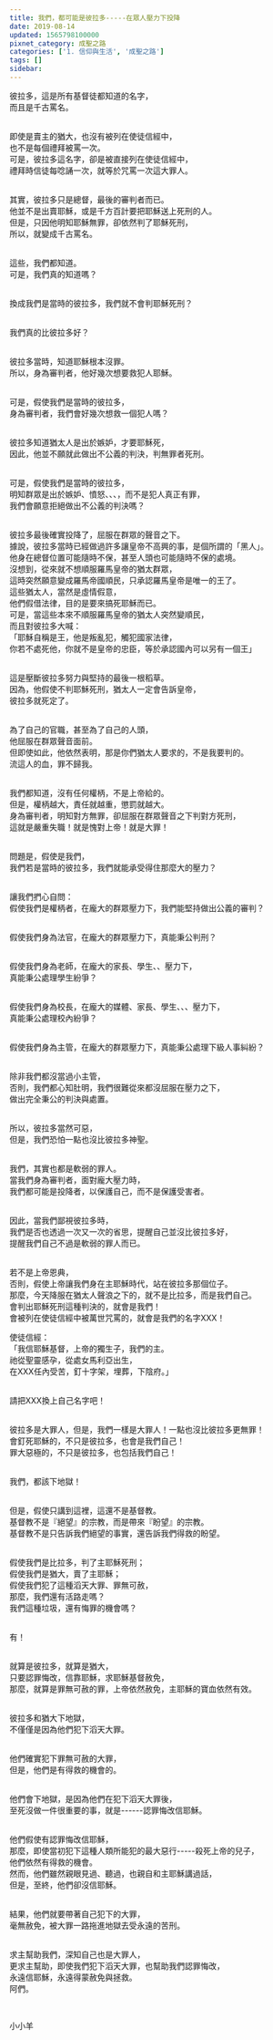 ```yaml
---
title: 我們，都可能是彼拉多-----在眾人壓力下投降
date: 2019-08-14
updated: 1565798100000
pixnet_category: 成聖之路
categories: ['1. 信仰與生活', '成聖之路']
tags: []
sidebar: 
---
```


<p>彼拉多，這是所有基督徒都知道的名字，<br/>
而且是千古罵名。</p>
<p><br/>
即使是賣主的猶大，也沒有被列在使徒信經中，<br/>
也不是每個禮拜被罵一次。<br/>
可是，彼拉多這名字，卻是被直接列在使徒信經中，<br/>
禮拜時信徒每唸誦一次，就等於咒罵一次這大罪人。</p>
<p><br/>
其實，彼拉多只是總督，最後的審判者而已。<br/>
他並不是出賣耶穌，或是千方百計要把耶穌送上死刑的人。<br/>
但是，只因他明知耶穌無罪，卻依然判了耶穌死刑，<br/>
所以，就變成千古罵名。</p>
<p><br/>
這些，我們都知道。<br/>
可是，我們真的知道嗎？</p>
<p><br/>
換成我們是當時的彼拉多，我們就不會判耶穌死刑？</p>
<p><br/>
我們真的比彼拉多好？</p>
<p><br/>
彼拉多當時，知道耶穌根本沒罪。<br/>
所以，身為審判者，他好幾次想要救犯人耶穌。</p>
<p><br/>
可是，假使我們是當時的彼拉多，<br/>
身為審判者，我們會好幾次想救一個犯人嗎？</p>
<p><br/>
彼拉多知道猶太人是出於嫉妒，才要耶穌死，<br/>
因此，他並不願就此做出不公義的判決，判無罪者死刑。</p>
<p><br/>
可是，假使我們是當時的彼拉多，<br/>
明知群眾是出於嫉妒、憤怒、、、，而不是犯人真正有罪，<br/>
我們會願意拒絕做出不公義的判決嗎？</p>
<p><br/>
彼拉多最後確實投降了，屈服在群眾的聲音之下。<br/>
據說，彼拉多當時已經做過許多讓皇帝不高興的事，是個所謂的「黑人」。<br/>
他身在總督位置可能隨時不保，甚至人頭也可能隨時不保的處境。<br/>
沒想到，從來就不想順服羅馬皇帝的猶太群眾，<br/>
這時突然願意變成羅馬帝國順民，只承認羅馬皇帝是唯一的王了。<br/>
這些猶太人，當然是虛情假意，<br/>
他們假借法律，目的是要來搞死耶穌而已。<br/>
可是，當這些本來不順服羅馬皇帝的猶太人突然變順民，<br/>
而且對彼拉多大喊：<br/>
「耶穌自稱是王，他是叛亂犯，觸犯國家法律，<br/>
你若不處死他，你就不是皇帝的忠臣，等於承認國內可以另有一個王」</p>
<p><br/>
這是壓斷彼拉多努力與堅持的最後一根稻草。<br/>
因為，他假使不判耶穌死刑，猶太人一定會告訴皇帝，<br/>
彼拉多就死定了。</p>
<p><br/>
為了自己的官職，甚至為了自己的人頭，<br/>
他屈服在群眾聲音面前。<br/>
但即使如此，他依然表明，那是你們猶太人要求的，不是我要判的。<br/>
流這人的血，罪不歸我。</p>
<p><br/>
我們都知道，沒有任何權柄，不是上帝給的。<br/>
但是，權柄越大，責任就越重，懲罰就越大。<br/>
身為審判者，明知對方無罪，卻屈服在群眾聲音之下判對方死刑，<br/>
這就是嚴重失職！就是愧對上帝！就是大罪！</p>
<p><br/>
問題是，假使是我們，<br/>
我們若是當時的彼拉多，我們就能承受得住那麼大的壓力？</p>
<p><br/>
讓我們捫心自問：<br/>
假使我們是權柄者，在龐大的群眾壓力下，我們能堅持做出公義的審判？</p>
<p><br/>
假使我們身為法官，在龐大的群眾壓力下，真能秉公判刑？</p>
<p><br/>
假使我們身為老師，在龐大的家長、學生、、壓力下，<br/>
真能秉公處理學生紛爭？</p>
<p><br/>
假使我們身為校長，在龐大的媒體、家長、學生、、、壓力下，<br/>
真能秉公處理校內紛爭？</p>
<p><br/>
假使我們身為主管，在龐大的群眾壓力下，真能秉公處理下級人事糾紛？</p>
<p><br/>
除非我們都沒當過小主管，<br/>
否則，我們都心知肚明，我們很難從來都沒屈服在壓力之下，<br/>
做出完全秉公的判決與處置。</p>
<p><br/>
所以，彼拉多當然可惡，<br/>
但是，我們恐怕一點也沒比彼拉多神聖。</p>
<p><br/>
我們，其實也都是軟弱的罪人。<br/>
當我們身為審判者，面對龐大壓力時，<br/>
我們都可能是投降者，以保護自己，而不是保護受害者。</p>
<p><br/>
因此，當我們鄙視彼拉多時，<br/>
我們是否也透過一次又一次的省思，提醒自己並沒比彼拉多好，<br/>
提醒我們自己不過是軟弱的罪人而已。</p>
<p><br/>
若不是上帝恩典，<br/>
否則，假使上帝讓我們身在主耶穌時代，站在彼拉多那個位子。<br/>
那麼，今天降服在猶太人聲浪之下的，就不是比拉多，而是我們自己。<br/>
會判出耶穌死刑這種判決的，就會是我們！<br/>
會被列在使徒信經中被萬世咒罵的，就會是我們的名字XXX！</p>
<p>使徒信經：<br/>
「我信耶穌基督，上帝的獨生子，我們的主。<br/>
祂從聖靈感孕，從處女馬利亞出生，<br/>
在XXX任內受苦，釘十字架，埋葬，下陰府。」</p>
<p><br/>
請把XXX換上自己名字吧！</p>
<p><br/>
彼拉多是大罪人，但是，我們一樣是大罪人！一點也沒比彼拉多更無罪！<br/>
會釘死耶穌的，不只是彼拉多，也會是我們自己！<br/>
罪大惡極的，不只是彼拉多，也包括我們自己！</p>
<p><br/>
我們，都該下地獄！</p>
<p><br/>
但是，假使只講到這裡，這還不是基督教。<br/>
基督教不是『絕望』的宗教，而是帶來『盼望』的宗教。<br/>
基督教不是只告訴我們絕望的事實，還告訴我們得救的盼望。</p>
<p><br/>
假使我們是比拉多，判了主耶穌死刑；<br/>
假使我們是猶大，賣了主耶穌；<br/>
假使我們犯了這種滔天大罪、罪無可赦，<br/>
那麼，我們還有活路走嗎？<br/>
我們這種垃圾，還有悔罪的機會嗎？</p>
<p><br/>
有！</p>
<p><br/>
就算是彼拉多，就算是猶大，<br/>
只要認罪悔改，信靠耶穌，求耶穌基督赦免，<br/>
那麼，就算是罪無可赦的罪，上帝依然赦免，主耶穌的寶血依然有效。</p>
<p><br/>
彼拉多和猶大下地獄，<br/>
不僅僅是因為他們犯下滔天大罪。</p>
<p><br/>
他們確實犯下罪無可赦的大罪，<br/>
但是，他們是有得救的機會的。</p>
<p><br/>
他們會下地獄，是因為他們在犯下滔天大罪後，<br/>
至死沒做一件很重要的事，就是------認罪悔改信耶穌。</p>
<p><br/>
他們假使有認罪悔改信耶穌，<br/>
那麼，即使當初犯下這種人類所能犯的最大惡行-----殺死上帝的兒子，<br/>
他們依然有得救的機會。<br/>
然而，他們雖然親眼見過、聽過，也親自和主耶穌講過話，<br/>
但是，至終，他們卻沒信耶穌。</p>
<p><br/>
結果，他們就要帶著自己犯下的大罪，<br/>
毫無赦免，被大罪一路拖進地獄去受永遠的苦刑。</p>
<p><br/>
求主幫助我們，深知自己也是大罪人，<br/>
更求主幫助，即使我們犯下滔天大罪，也幫助我們認罪悔改，<br/>
永遠信耶穌，永遠得蒙赦免與拯救。<br/>
阿們。</p>
<p> </p>
<p>小小羊</p>
